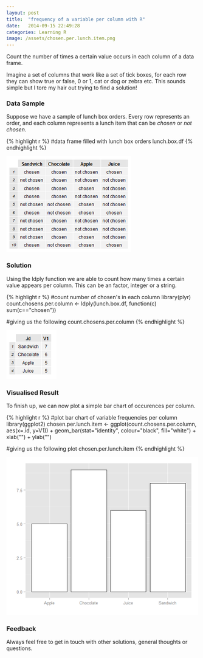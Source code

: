 ```yaml
---
layout: post
title:  "frequency of a variable per column with R"
date:   2014-09-15 22:49:28
categories: Learning R
image: /assets/chosen.per.lunch.item.png
---
```


Count the number of times a certain value occurs in each column of a data frame.  
<!--more-->

Imagine a set of columns that work like a set of tick boxes, for each row they can show true or false, 0 or 1, cat or dog or zebra etc.  This sounds simple but I tore my hair out trying to find a solution!

### Data Sample
Suppose we have a sample of lunch box orders.  Every row represents an order, and each column represents a lunch item that can be *chosen* or *not chosen*.

{% highlight r %}
#data frame filled with lunch box orders
lunch.box.df
{% endhighlight %}

![Lunch box data frame](/assets/lunch.box.df.png)

### Solution
Using the ldply function we are able to count how many times a certain value appears per column.  This can be an factor, integer or a string.

{% highlight r %}
#count number of chosen's in each column
library(plyr)
count.chosens.per.column <- ldply(lunch.box.df, function(c) sum(c=="chosen"))

#giving us the following
count.chosens.per.column
{% endhighlight %}

![Lunch box count per column](/assets/count.chosens.per.column.png)

### Visualised Result
To finish up, we can now plot a simple bar chart of occurences per column.

{% highlight r %}
#plot bar chart of variable frequencies per column
library(ggplot2)
chosen.per.lunch.item <- 
  ggplot(count.chosens.per.column, aes(x=.id, y=V1)) + 
  geom_bar(stat="identity", colour="black", fill="white") + 
  xlab("") + ylab("") 

#giving us the following plot
chosen.per.lunch.item
{% endhighlight %}

![Lunch box count plot](/assets/chosen.per.lunch.item.png)

### Feedback
Always feel free to get in touch with other solutions, general thoughts or questions.